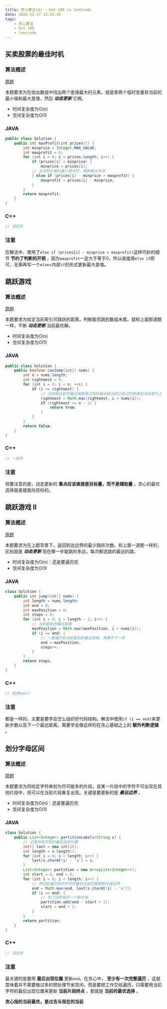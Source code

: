 ```yaml
---
title: 贪心算法(4) --hot 100 in leetcode
date: 2024-11-27 12:33:45
tags:
    - 贪心算法
    - hot 100
    - leetcode
---
```


<script type="text/javascript"
src="http://cdn.mathjax.org/mathjax/latest/MathJax.js?config=TeX-AMS-MML_HTMLorMML">
</script>

## 买卖股票的最佳时机
### 算法概述
[原题](https://leetcode.cn/problems/best-time-to-buy-and-sell-stock/description/?envType=study-plan-v2&envId=top-100-liked)

本题要求为在给出数组中找出两个差值最大的元素。就是拿两个临时变量存当前的最小值和最大差值，然后 ***动态更新*** 它俩。
- 时间复杂度为O(n)
- 空间复杂度为O(1)

### JAVA
```java
public class Solution {
    public int maxProfit(int prices[]) {
        int minprice = Integer.MAX_VALUE;
        int maxprofit = 0;
        for (int i = 0; i < prices.length; i++) {
            if (prices[i] < minprice) {
                minprice = prices[i];
            // 当当前价格比最小值大时，更新最大利润
            } else if (prices[i] - minprice > maxprofit) {
                maxprofit = prices[i] - minprice;
            }
        }
        return maxprofit;
    }
}
```

### C++
```c++
// 没区别
```

### 注意
在解法中，使用了`else if (prices[i] - minprice > maxprofit)`这样巧妙的细节 **节约了判断的开销** ，因为`maxprofit`一定大于等于0，所以直接用`else if`即可，无需再写一个`else`+内部`if`的形式更新最大差值。


## 跳跃游戏
### 算法概述
[原题](https://leetcode.cn/problems/jump-game/description/?envType=study-plan-v2&envId=top-100-liked)

本题要求为给定当前索引可跳跃的距离，判断能否跳到数组末尾。就和上面那道题一样，不断 ***动态更新*** 当前最优解。
- 时间复杂度为O(n)
- 空间复杂度为O(1)

### JAVA
```java
public class Solution {
    public boolean canJump(int[] nums) {
        int n = nums.length;
        int rightmost = 0;
        for (int i = 0; i < n; ++i) {
            if (i <= rightmost) {
                // 当前能达到的最远就是用之前的最远和当前已走过的距离加当前索引上能走的距离作比较
                rightmost = Math.max(rightmost, i + nums[i]);
                if (rightmost >= n - 1) {
                    return true;
                }
            }
        }
        return false;
    }
}
```

### C++
```c++
// 一样的
```

### 注意
但要注意的是，动态更新的 **重点应该直接是目标量，而不是辅助量** 。贪心的最优选择是直接面向目标的。


## 跳跃游戏 II
### 算法概述
[原题](https://leetcode.cn/problems/jump-game-ii/description/?envType=study-plan-v2&envId=top-100-liked)

本题要求为在上题背景下，返回到达边界的最少跳跃次数。和上面一道题一样的，区别就是 ***动态更新*** 现在哪一步能跳的多远，每次都选跳的最远的跳。
- 时间复杂度为O(n)：还是要遍历完
- 空间复杂度为O(1)

### JAVA
```java
class Solution {
    public int jump(int[] nums) {
        int length = nums.length;
        int end = 0;
        int maxPosition = 0; 
        int steps = 0;
        for (int i = 0; i < length - 1; i++) {
            // 当前能到的最远距离
            maxPosition = Math.max(maxPosition, i + nums[i]); 
            if (i == end) {
                // 一直遍历到当前能到的最远距离，再算作下一步
                end = maxPosition;
                steps++;
            }
        }
        return steps;
    }
}
```

### C++
```c++
// 能用max()
```

### 注意
都是一样的，主要是要学会怎么组织好代码结构。解法中使用`if (i == end)`来更新步数以及下一个最远距离，需要学会像这样的在贪心基础之上的 **额外判断逻辑** 。


## 划分字母区间
### 算法概述
[原题](https://leetcode.cn/problems/partition-labels/description/?envType=study-plan-v2&envId=top-100-liked)

本题要求为将给定字符串划为尽可能多的片段，且某一片段中的字符不可出现在其他片段中，但可以在当前片段重复出现。关键是要更新的是 ***最远边界*** 。
- 时间复杂度为O(n)：还是要遍历完
- 空间复杂度为O(1)

### JAVA
```java
class Solution {
    public List<Integer> partitionLabels(String s) {
        // 记录所有字符的最后出现位置
        int[] last = new int[26];
        int length = s.length();
        for (int i = 0; i < length; i++) {
            last[s.charAt(i) - 'a'] = i;
        }
        List<Integer> partition = new ArrayList<Integer>();
        int start = 0, end = 0;
        for (int i = 0; i < length; i++) {
            // 用当前遍历到的字符的最后出现位置更新片段边界
            end = Math.max(end, last[s.charAt(i) - 'a']);
            if (i == end) {
                // 到了边界就开一个新片段
                partition.add(end - start + 1);
                start = end + 1;
            }
        }
        return partition;
    }
}
```

### C++
```c++
// 没去呗
```

### 注意
最关键的是要用 **最后出现位置** 更新`end`。在贪心中， **至少有一次完整遍历** ，这就意味着并不需要做过多的预处理节省空间，而是要把工作交给遍历。只需要用当前字符的最后出现位置来更新 **当前片段终点** ，那就是 **当前的最优选择** 。

**贪心指的当前最优，是过去与现在的当前**